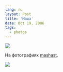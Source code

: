 ```yaml
---
lang: ru
layout: Post
title: 'Маша'
date: Oct 19, 2006
tags:
  - photos
---
```


![](http://wow.sapegin.me/0x3u2q2X1106/Sapegin-Artem-20D-2006-10-18-257-5743-lj.jpg)

На фотографиях [mashast](http://mashast.livejournal.com/).

<!--more-->

![](http://wow.sapegin.me/262R311X471T/Sapegin-Artem-20D-2006-10-18-257-5744-lj.jpg)
